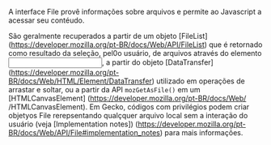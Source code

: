 A interface File provê informações sobre arquivos e permite ao Javascript a acessar seu contéudo.

São geralmente recuperados a partir de um objeto [FileList] (https://developer.mozilla.org/pt-BR/docs/Web/API/FileList) que é retornado como resultado da seleção, pel0o usuário, de arquivos através do elemento [<input>](https://developer.mozilla.org/pt-BR/docs/Web/HTML/Element/Input), a partir do objeto [DataTransfer] (https://developer.mozilla.org/pt-BR/docs/Web/HTML/Element/DataTransfer) utilizado em operações de arrastar e soltar, ou a partir da API `mozGetAsFile()` em um [HTMLCanvasElement] (https://developer.mozilla.org/pt-BR/docs/Web/ /HTMLCanvasElement). Em Gecko, códigos com privilégios podem criar objetyos File rerepsentando qualçquer arquivo local sem a interação do usuário (veja [Implementation notes]) (https://developer.mozilla.org/pt-BR/docs/Web/API/File#implementation_notes) para mais informações.